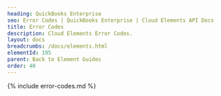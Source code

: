 ```yaml
---
heading: QuickBooks Enterprise
seo: Error Codes | QuickBooks Enterprise | Cloud Elements API Docs
title: Error Codes
description: Cloud Elements Error Codes.
layout: docs
breadcrumbs: /docs/elements.html
elementId: 195
parent: Back to Element Guides
order: 40
---
```


{% include error-codes.md %}
